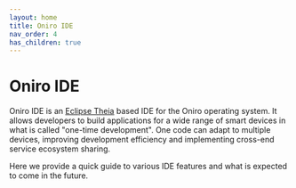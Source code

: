 ```yaml
---
layout: home
title: Oniro IDE
nav_order: 4
has_children: true
---
```


<!-- 1. Getting Started (ide-getting-started)
2. User Interface (ide-user-interface)
3. Code Editing (ide-code-editing)
4. Code Navigation (ide-code-navigation) 
5. Refactoring (ide-refactoring)
6. Building and Debugging (ide-building-and-debugging)
7. Language Support (ide-language-support)
-->

# Oniro IDE
Oniro IDE is an [Eclipse Theia](https://theia-ide.org/) based IDE for the Oniro operating system. It allows developers to build applications for a wide range of smart devices in what is called "one-time development". One code can adapt to multiple devices, improving development efficiency and implementing cross-end service ecosystem sharing.

Here we provide a quick guide to various IDE features and what is expected to come in the future.

